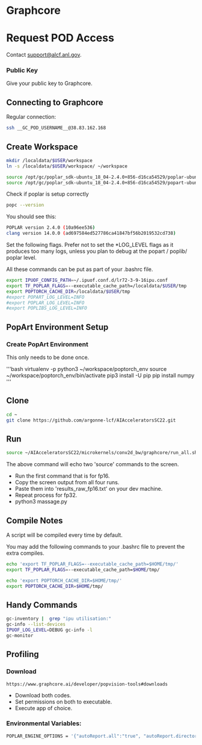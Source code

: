 # Graphcore

# Request POD Access

Contact support@alcf.anl.gov.

### Public Key

Give your public key to Graphcore.

## Connecting to Graphcore

Regular connection:

```bash
ssh __GC_POD_USERNAME__@38.83.162.168
```

## Create Workspace

```bash
mkdir /localdata/$USER/workspace
ln -s /localdata/$USER/workspace/ ~/workspace
```

```bash
source /opt/gc/poplar_sdk-ubuntu_18_04-2.4.0+856-d16ca54529/poplar-ubuntu_18_04-2.4.0+2529-969064e2df/enable.sh
source /opt/gc/poplar_sdk-ubuntu_18_04-2.4.0+856-d16ca54529/popart-ubuntu_18_04-2.4.0+2529-969064e2df/enable.sh
```

Check if poplar is setup correctly

```bash
popc --version
```

You should see this:

```bash
POPLAR version 2.4.0 (10a96ee536)
clang version 14.0.0 (ad697584ed527786ca41847bf56b2019532cd738)
```

Set the following flags. Prefer not to set the *LOG_LEVEL flags as it produces too many logs, unless you plan to debug at the popart / poplib/ poplar level.

All these commands can be put as part of your .bashrc file. 

```bash
export IPUOF_CONFIG_PATH=~/.ipuof.conf.d/lr72-3-9-16ipu.conf
export TF_POPLAR_FLAGS=--executable_cache_path=/localdata/$USER/tmp
export POPTORCH_CACHE_DIR=/localdata/$USER/tmp
#export POPART_LOG_LEVEL=INFO
#export POPLAR_LOG_LEVEL=INFO
#export POPLIBS_LOG_LEVEL=INFO
```


## PopArt Environment Setup

### Create PopArt Environment

This only needs to be done once.

'''bash
virtualenv -p python3 ~/workspace/poptorch_env
source ~/workspace/poptorch_env/bin/activate
pip3 install -U pip
pip install numpy
'''

## Clone

```bash
cd ~
git clone https://github.com/argonne-lcf/AIAcceleratorsSC22.git
```

## Run

```bash
source ~/AIAcceleratorsSC22/microkernels/conv2d_bw/graphcore/run_all.sh
```

The above command will echo two 'source' commands to the screen.

- Run the first command that is for fp16.  
- Copy the screen output from all four runs. 
- Paste them into 'results_raw_fp16.txt' on your dev machine.
- Repeat process for fp32.
- python3 massage.py

## Compile Notes

A script will be compiled every time by default.

You may add the following commands to your .bashrc file to prevent the extra compiles.

```bash
echo 'export TF_POPLAR_FLAGS=--executable_cache_path=$HOME/tmp/'
export TF_POPLAR_FLAGS=--executable_cache_path=$HOME/tmp/

echo 'export POPTORCH_CACHE_DIR=$HOME/tmp/'
export POPTORCH_CACHE_DIR=$HOME/tmp/
```

## Handy Commands

```bash
gc-inventory |  grep "ipu utilisation:"
gc-info --list-devices
IPUOF_LOG_LEVEL=DEBUG gc-info -l
gc-monitor
```

## Profiling

### Download

```text
https://www.graphcore.ai/developer/popvision-tools#downloads
```

- Download both codes.
- Set permissions on both to executable.
- Execute app of choice.

### Environmental Variables:

```bash
POPLAR_ENGINE_OPTIONS = '{"autoReport.all":"true", "autoReport.directory":"./profile"}'
```